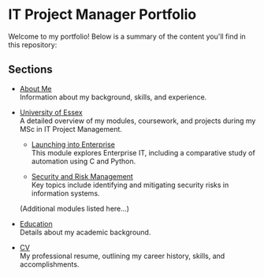 # IT Project Manager Portfolio

Welcome to my portfolio! Below is a summary of the content you'll find in this repository:

## Sections

- [About Me](about-me/index.html)  
  Information about my background, skills, and experience.

- [University of Essex](university/index.html)  
  A detailed overview of my modules, coursework, and projects during my MSc in IT Project Management.

  - [Launching into Enterprise](university/launching-into-enterprise/index.html)  
    This module explores Enterprise IT, including a comparative study of automation using C and Python.
  
  - [Security and Risk Management](university/security-and-risk-management/index.html)  
    Key topics include identifying and mitigating security risks in information systems.
  
  (Additional modules listed here...)

- [Education](education/index.html)  
  Details about my academic background.

- [CV](cv/index.html)  
  My professional resume, outlining my career history, skills, and accomplishments.
